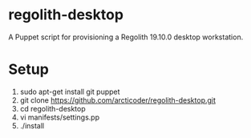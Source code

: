 # regolith-desktop
A Puppet script for provisioning a Regolith 19.10.0 desktop workstation.

# Setup
1. sudo apt-get install git puppet
2. git clone https://github.com/arcticoder/regolith-desktop.git
3. cd regolith-desktop
4. vi manifests/settings.pp
5. ./install
